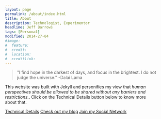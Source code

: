 ```yaml
---
layout: page
permalink: /about/index.html
title: About
description: Technologist, Experimentor 
headline: Jeff Barrows
tags: [Personal]
modified: 2014-27-04
#image:
#  feature: 
#  credit: 
#  location: 
#  creditlink: 
---
```


>"I find hope in the darkest of days, and focus in the brightest. I do not judge the universe."
-Dalai Lama

This website was built with Jekyll and personifies my view that *human perspectives should be allowed to be shared without any barriers and restrictions.*. Click on the Technical Details button below to know more about that.  

<a markdown="0" href="{{ site.url }}/technical-details" class="btn">Technical Details</a> <a markdown="0" href="{{ site.url }}" class="btn">Check out my blog</a> <a markdown="0" href="http://social.hmfaysal.tk/" class="btn">Join my Social Network</a>
